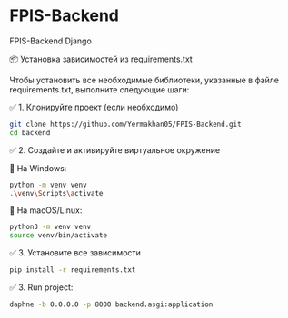 # FPIS-Backend
FPIS-Backend Django


📦 Установка зависимостей из requirements.txt

Чтобы установить все необходимые библиотеки, указанные в файле requirements.txt, выполните следующие шаги:

✅ 1. Клонируйте проект (если необходимо)

```bash
git clone https://github.com/Yermakhan05/FPIS-Backend.git
cd backend
```

✅ 2. Создайте и активируйте виртуальное окружение

🔹 На Windows:
```bash
python -m venv venv
.\venv\Scripts\activate
```

🔹 На macOS/Linux:

```bash
python3 -m venv venv
source venv/bin/activate
```

✅ 3. Установите все зависимости

```bash
pip install -r requirements.txt
```

✅ 3. Run project:
```bash
daphne -b 0.0.0.0 -p 8000 backend.asgi:application
```